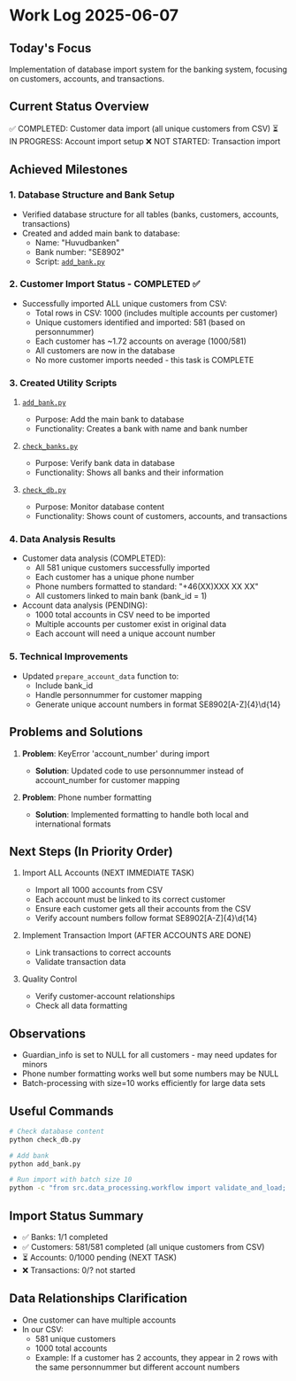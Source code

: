 # Work Log 2025-06-07

## Today's Focus
Implementation of database import system for the banking system, focusing on customers, accounts, and transactions.

## Current Status Overview
✅ COMPLETED: Customer data import (all unique customers from CSV)
⏳ IN PROGRESS: Account import setup
❌ NOT STARTED: Transaction import

## Achieved Milestones

### 1. Database Structure and Bank Setup
- Verified database structure for all tables (banks, customers, accounts, transactions)
- Created and added main bank to database:
  * Name: "Huvudbanken"
  * Bank number: "SE8902"
  * Script: [`add_bank.py`](../../../add_bank.py)

### 2. Customer Import Status - COMPLETED ✅
- Successfully imported ALL unique customers from CSV:
  * Total rows in CSV: 1000 (includes multiple accounts per customer)
  * Unique customers identified and imported: 581 (based on personnummer)
  * Each customer has ~1.72 accounts on average (1000/581)
  * All customers are now in the database
  * No more customer imports needed - this task is COMPLETE

### 3. Created Utility Scripts
1. [`add_bank.py`](../../../add_bank.py)
   - Purpose: Add the main bank to database
   - Functionality: Creates a bank with name and bank number

2. [`check_banks.py`](../../../check_banks.py)
   - Purpose: Verify bank data in database
   - Functionality: Shows all banks and their information

3. [`check_db.py`](../../../check_db.py)
   - Purpose: Monitor database content
   - Functionality: Shows count of customers, accounts, and transactions

### 4. Data Analysis Results
- Customer data analysis (COMPLETED):
  * All 581 unique customers successfully imported
  * Each customer has a unique phone number
  * Phone numbers formatted to standard: "+46(XX)XXX XX XX"
  * All customers linked to main bank (bank_id = 1)
- Account data analysis (PENDING):
  * 1000 total accounts in CSV need to be imported
  * Multiple accounts per customer exist in original data
  * Each account will need a unique account number

### 5. Technical Improvements
- Updated `prepare_account_data` function to:
  * Include bank_id
  * Handle personnummer for customer mapping
  * Generate unique account numbers in format SE8902[A-Z]{4}\d{14}

## Problems and Solutions
1. **Problem**: KeyError 'account_number' during import
   - **Solution**: Updated code to use personnummer instead of account_number for customer mapping

2. **Problem**: Phone number formatting
   - **Solution**: Implemented formatting to handle both local and international formats

## Next Steps (In Priority Order)
1. Import ALL Accounts (NEXT IMMEDIATE TASK)
   - Import all 1000 accounts from CSV
   - Each account must be linked to its correct customer
   - Ensure each customer gets all their accounts from the CSV
   - Verify account numbers follow format SE8902[A-Z]{4}\d{14}

2. Implement Transaction Import (AFTER ACCOUNTS ARE DONE)
   - Link transactions to correct accounts
   - Validate transaction data

3. Quality Control
   - Verify customer-account relationships
   - Check all data formatting

## Observations
- Guardian_info is set to NULL for all customers - may need updates for minors
- Phone number formatting works well but some numbers may be NULL
- Batch-processing with size=10 works efficiently for large data sets

## Useful Commands
```bash
# Check database content
python check_db.py

# Add bank
python add_bank.py

# Run import with batch size 10
python -c "from src.data_processing.workflow import validate_and_load; validate_and_load(batch_size=10)"
```

## Import Status Summary
- ✅ Banks: 1/1 completed
- ✅ Customers: 581/581 completed (all unique customers from CSV)
- ⏳ Accounts: 0/1000 pending (NEXT TASK)
- ❌ Transactions: 0/? not started

## Data Relationships Clarification
- One customer can have multiple accounts
- In our CSV:
  * 581 unique customers
  * 1000 total accounts
  * Example: If a customer has 2 accounts, they appear in 2 rows with the same personnummer but different account numbers